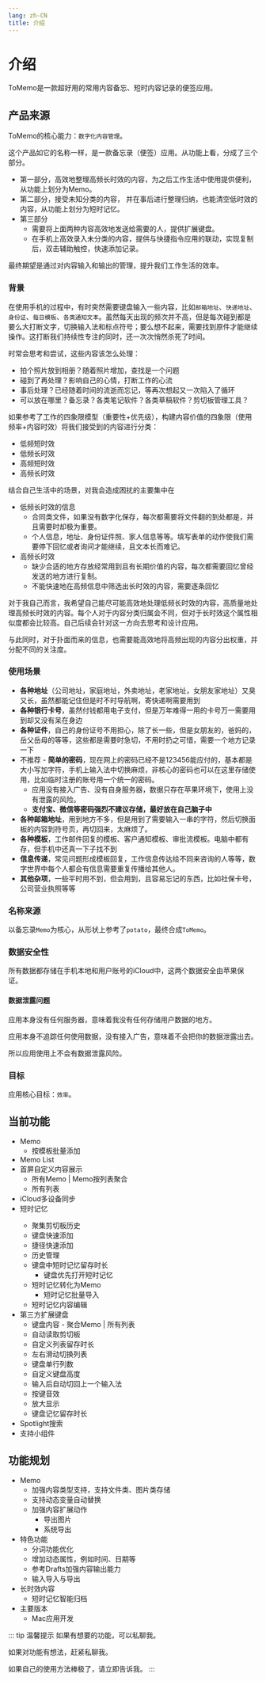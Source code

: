 ```yaml
---
lang: zh-CN
title: 介绍
---
```

# 介绍 

ToMemo是一款超好用的常用内容备忘、短时内容记录的便签应用。

## 产品来源 

ToMemo的核心能力：`数字化内容管理`。

这个产品如它的名称一样，是一款备忘录（便签）应用。从功能上看，分成了三个部分。
- 第一部分，高效地整理高频长时效的内容，为之后工作生活中使用提供便利，从功能上划分为Memo。
- 第二部分，接受未知分类的内容， 并在事后进行整理归纳，也能清空低时效的内容，从功能上划分为短时记忆。
- 第三部分
    - 需要将上面两种内容高效地发送给需要的人，提供扩展键盘。
    - 在手机上高效录入未分类的内容，提供与快捷指令应用的联动，实现复制后，双击辅助触控，快速添加记录。
    

最终期望是通过对内容输入和输出的管理，提升我们工作生活的效率。

### 背景

在使用手机的过程中，有时突然需要键盘输入一些内容，比如`邮箱地址`、`快递地址`、`身份证`、`每日模板`、`各类通知文本`。虽然每天出现的频次并不高，但是每次碰到都是要么大打断文字，切换输入法和标点符号；要么想不起来，需要找到原件才能继续操作。这打断我们持续性专注的同时，还一次次悄然杀死了时间。

时常会思考和尝试，这些内容该怎么处理：
- 拍个照片放到相册？随着照片增加，查找是一个问题
- 碰到了再处理？影响自己的心情，打断工作的心流
- 事后处理？已经随着时间的流逝而忘记，等再次想起又一次陷入了循环
- 可以放在哪里？备忘录？各类笔记软件？各类草稿软件？剪切板管理工具？

如果参考了工作的四象限模型（重要性+优先级），构建内容价值的四象限（使用频率+内容时效）将我们接受到的内容进行分类：
- 低频短时效 
- 低频长时效 
- 高频短时效 
- 高频长时效 

结合自己生活中的场景，对我会造成困扰的主要集中在
- 低频长时效的信息
    - 合同类文件，如果没有数字化保存，每次都需要将文件翻的到处都是，并且需要时却极为重要。
    - 个人信息，地址、身份证件照、家人信息等等。填写表单的动作使我们需要停下回忆或者询问才能继续，且文本长而难记。
- 高频长时效
    - 缺少合适的地方存放经常用到且有长期价值的内容，每次都需要回忆曾经发送的地方进行复制。
    - 不能快速地在高频信息中筛选出长时效的内容，需要逐条回忆

对于我自己而言，我希望自己能尽可能高效地处理低频长时效的内容，高质量地处理高频长时效的内容。每个人对于内容分类归属会不同，但对于长时效这个属性相似度都会比较高。自己后续会针对这一方向去思考和设计应用。

与此同时，对于扑面而来的信息，也需要能高效地将高频出现的内容分出权重，并分配不同的关注度。

### 使用场景
- **各种地址**（公司地址，家庭地址，外卖地址，老家地址，女朋友家地址）又臭又长，虽然都能记住但是时不时导航啊，寄快递啊需要用到
- **各种银行卡号**，虽然付钱都用电子支付，但是万年难得一用的卡号万一需要用到却又没有呆在身边
- **各种证件**，自己的身份证号不用担心，除了长一些，但是女朋友的，爸妈的，岳父岳母的等等，这些都是需要时急切，不用时扔之可惜，需要一个地方记录一下
- 不推荐 - **简单的密码**，现在网上的密码已经不是123456能应付的，基本都是大小写加字符，手机上输入法中切换麻烦，非核心的密码也可以在这里存储使用，比如临时注册的账号用一个统一的密码。
    - 应用没有接入广告、没有自身服务器，数据只存在苹果环境下，使用上没有泄露的风险。
    - **支付宝、微信等密码强烈不建议存储，最好放在自己脑子中**
- **各种邮箱地址**，用到地方不多，但是用到了需要输入一串的字符，然后切换面板的内容到符号页，再切回来，太麻烦了。
- **各种模板**，工作邮件回复的模板、客户通知模板、审批流模板。电脑中都有存，但手机中还真一下子找不到
- **信息传递**，常见问题形成模板回复，工作信息传达给不同来咨询的人等等，数字世界中每个人都会有信息需要重复传播给其他人。
- **其他杂项**，一些平时用不到，但会用到，且容易忘记的东西，比如社保卡号，公司营业执照等等

### 名称来源
以备忘录`Memo`为核心，从形状上参考了`potato`，最终合成`ToMemo`。

### 数据安全性
所有数据都存储在手机本地和用户账号的iCloud中，这两个数据安全由苹果保证。

#### 数据泄露问题
应用本身没有任何服务器，意味着我没有任何存储用户数据的地方。

应用本身不追踪任何使用数据，没有接入广告，意味着不会把你的数据泄露出去。

所以应用使用上不会有数据泄露风险。

### 目标

应用核心目标：`效率`。

## 当前功能
- Memo
    - 按模板批量添加
- Memo List
- 首屏自定义内容展示 
    - 所有Memo | Memo按列表聚合
    - 所有列表
- iCloud多设备同步
- 短时记忆 <Badge type="danger" text="LAB" vertical="middle" />
    - 聚集剪切板历史
    - 键盘快速添加
    - 捷径快速添加
    - 历史管理
    - 键盘中短时记忆留存时长
        - 键盘优先打开短时记忆
    - 短时记忆转化为Memo
        - 短时记忆批量导入
    - 短时记忆内容编辑
- 第三方扩展键盘
    - 键盘内容 - 聚合Memo | 所有列表 <Badge type="danger" text="LAB" vertical="middle" />
    - 自动读取剪切板 <Badge type="danger" text="LAB" vertical="middle" /> 
    - 自定义列表留存时长
    - 左右滑动切换列表 
    - 键盘单行列数 
    - 自定义键盘高度
    - 输入后自动切回上一个输入法 
    - 按键音效 <Badge type="danger" text="LAB" vertical="middle" /> 
    - 放大显示 <Badge type="danger" text="LAB" vertical="middle" /> 
    - 键盘记忆留存时长 <Badge type="danger" text="LAB" vertical="middle" /> 
- Spotlight搜索 
- 支持小组件

## 功能规划
- Memo
    - 加强内容类型支持，支持文件类、图片类存储
    - 支持动态变量自动替换
    - 加强内容扩展动作
        - 导出图片
        - 系统导出
- 特色功能
    - 分词功能优化
    - 增加动态属性，例如时间、日期等
    - 参考Drafts加强内容输出能力
    - 输入导入与导出
- 长时效内容
    - 短时记忆智能归档
- 主要版本
    - Mac应用开发

::: tip 温馨提示
如果有想要的功能，可以私聊我。

如果对功能有想法，赶紧私聊我。

如果自己的使用方法棒极了，请立即告诉我。
:::